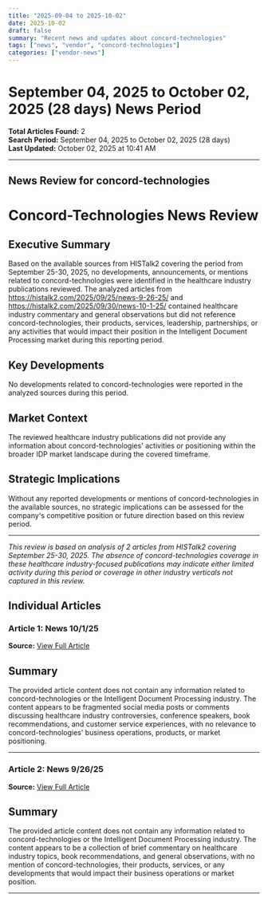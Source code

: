 ```yaml
---
title: "2025-09-04 to 2025-10-02"
date: 2025-10-02
draft: false
summary: "Recent news and updates about concord-technologies"
tags: ["news", "vendor", "concord-technologies"]
categories: ["vendor-news"]
---
```


# September 04, 2025 to October 02, 2025 (28 days) News Period 

**Total Articles Found:** 2  
**Search Period:** September 04, 2025 to October 02, 2025 (28 days)  
**Last Updated:** October 02, 2025 at 10:41 AM

---

## News Review for concord-technologies

# Concord-Technologies News Review

## Executive Summary

Based on the available sources from HISTalk2 covering the period from September 25-30, 2025, no developments, announcements, or mentions related to concord-technologies were identified in the healthcare industry publications reviewed. The analyzed articles from https://histalk2.com/2025/09/25/news-9-26-25/ and https://histalk2.com/2025/09/30/news-10-1-25/ contained healthcare industry commentary and general observations but did not reference concord-technologies, their products, services, leadership, partnerships, or any activities that would impact their position in the Intelligent Document Processing market during this reporting period.

## Key Developments

No developments related to concord-technologies were reported in the analyzed sources during this period.

## Market Context

The reviewed healthcare industry publications did not provide any information about concord-technologies' activities or positioning within the broader IDP market landscape during the covered timeframe.

## Strategic Implications

Without any reported developments or mentions of concord-technologies in the available sources, no strategic implications can be assessed for the company's competitive position or future direction based on this review period.

---

*This review is based on analysis of 2 articles from HISTalk2 covering September 25-30, 2025. The absence of concord-technologies coverage in these healthcare industry-focused publications may indicate either limited activity during this period or coverage in other industry verticals not captured in this review.*

## Individual Articles

### Article 1: News 10/1/25

**Source:** [View Full Article](https://histalk2.com/2025/09/30/news-10-1-25/)

## Summary

The provided article content does not contain any information related to concord-technologies or the Intelligent Document Processing industry. The content appears to be fragmented social media posts or comments discussing healthcare industry controversies, conference speakers, book recommendations, and customer service experiences, with no relevance to concord-technologies' business operations, products, or market positioning.



---

### Article 2: News 9/26/25

**Source:** [View Full Article](https://histalk2.com/2025/09/25/news-9-26-25/)

## Summary

The provided article content does not contain any information related to concord-technologies or the Intelligent Document Processing industry. The content appears to be a collection of brief commentary on healthcare industry topics, book recommendations, and general observations, with no mention of concord-technologies, their products, services, or any developments that would impact their business operations or market position.





---

